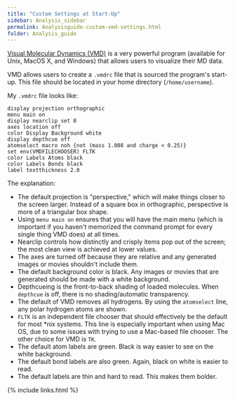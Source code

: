 ```yaml
---
title: "Custom Settings at Start-Up"
sidebar: Analysis_sidebar
permalink: Analysisguide-custom-vmd-settings.html
folder: Analysis_guide
---
```


<link rel="stylesheet" href="css/theme-purple.css">

[Visual Molecular Dynamics (VMD)](http://www.ks.uiuc.edu/Research/vmd/) is a
very powerful program (available for Unix, MacOS X, and Windows) that allows
users to visualize their MD data.

VMD allows users to create a `.vmdrc` file that is sourced the program's
start-up.
This file should be located in your home directory (`/home/username`).

My `.vmdrc` file looks like:
```
display projection orthographic
menu main on
display nearclip set 0
axes location off
color Display Background white
display depthcue off
atomselect macro noh {not (mass 1.008 and charge < 0.25)}
set env(VMDFILECHOOSER) FLTK
color Labels Atoms black
color Labels Bonds black
label textthickness 2.0
```
The explanation:
* The default projection is "perspective," which will make things closer to the
screen larger. Instead of a square box in orthographic, perspective is more of
a triangular box shape.
* Using `menu main on` ensures that you will have the main menu (which is
important if you haven't memorized the command prompt for every single thing
VMD does) at all times.
* Nearclip controls how distinctly and crisply items pop out of the screen;
the most clean view is achieved at lower values.
* The axes are turned off because they are relative and any generated images
or movies shouldn't include them.
* The default background color is black. Any images or movies that are
generated should be made with a white background.
* Depthcueing is the front-to-back shading of loaded molecules.
When `depthcue` is off, there is no shading/automatic transparency.
* The default of VMD removes all hydrogens.
By using the `atomselect` line, any polar hydrogen atoms are shown.
* `FLTK` is an independent file chooser that should effectively be the default 
for most \*nix systems. This line is especially important when using Mac OS,
due to some issues with trying to use a Mac-based file chooser.
The other choice for VMD is `TK`.
* The default atom labels are green. Black is way easier to see on the white
background.
* The default bond labels are also green. Again, black on white is easier to
read.
* The default labels are thin and hard to read. This makes them bolder.


{% include links.html %}
